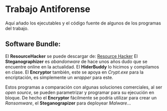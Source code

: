 # Trabajo Antiforense
Aquí añado los ejecutables y el código fuente de algunos de los programas del trabajo.

## Software Bundle:
El **ResourceHacker** se puede descargar de:  [Resource Hacker](https://www.angusj.com/resourcehacker)
El **Steganographizer** es *abandonware* de hace unos años dudo que se encuentre online en la actualidad.
El **HiderBuddy** lo hicimos y compilamos en clase.
El **Encryptor** también, este se apoya en *Crypt.exe* para la encriptación, es símplemente un *wrapper* para este.

Estos programas a comparación con algunas soluciones comerciales, al ser *open source*, se pueden parametrizar y programar para su ejecución en bloque.
De hecho el **Encryptor** fácilmente se podría utilizar para crear un *Ransomware*, el **Steganograpizer** para deployear *Malware*...